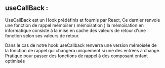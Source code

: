 


## useCallBack : 

UseCallBack est un Hook prédéfinis   et fournis par React, 
Ce dernier renvoie une fonction de rappel mémoïser ( mémoïsation )
la  mémoïsation  en informatique consiste à la mise en cache des valeurs de retour d'une fonction selon ses valeurs de retour.

Dans le cas de notre hook useCallback renverra une version mémoïsée de la fonction de rappel qui changera uniquement si une des entrées a changé.
Pratique pour passer des fonctions de rappel  à des  composant enfant optimisés